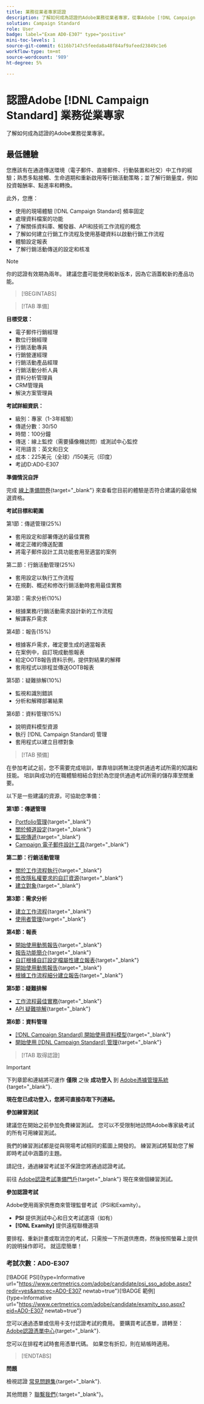```yaml
---
title: 業務從業者專家認證
description: 了解如何成為認證的Adobe業務從業者專家，從事Adobe [!DNL Campaign Standard]
solution: Campaign Standard
role: User
badge: label="Exam AD0-E307" type="positive"
mini-toc-levels: 1
source-git-commit: 6116b7147c5feeda8a48f84af9afeed23849c1e6
workflow-type: tm+mt
source-wordcount: '989'
ht-degree: 5%

---
```


# 認證Adobe [!DNL Campaign Standard] 業務從業專家

了解如何成為認證的Adobe業務從業專家。

## 最低體驗

您應該有在通道傳送環境（電子郵件、直接郵件、行動裝置和社交）中工作的經驗；熟悉多點接觸、生命週期和重新啟用等行銷活動策略；並了解行銷量度，例如投資報酬率、點進率和轉換。

此外，您應：

* 使用的現場體驗 [!DNL Campaign Standard] 頻率固定
* 處理資料檔案的功能
* 了解關係資料庫、觸發器、API和技術工作流程的概念
* 了解如何建立行銷工作流程及使用基礎資料以啟動行銷工作流程
* 體驗設定報表
* 了解行銷活動傳送的設定和核准

>[!NOTE]
>
>你的認證有效期為兩年。 建議您盡可能使用較新版本，因為它涵蓋較新的產品功能。

>[!BEGINTABS]

>[!TAB 準備]

**目標受眾：**

* 電子郵件行銷經理
* 數位行銷經理
* 行銷活動專員
* 行銷營運經理
* 行銷活動產品經理
* 行銷活動分析人員
* 資料分析管理員
* CRM管理員
* 解決方案管理員

**考試詳細資訊：**

* 級別：專家（1-3年經驗）
* 傳遞分數：30/50
* 時間：100分鐘
* 傳送：線上監控（需要攝像機訪問）或測試中心監控
* 可用語言：英文和日文
* 成本：225美元（全球）/150美元（印度）
* 考試ID:AD0-E307

**準備情況自評**

完成 [線上準備問卷](https://scorpion.caveon.com/launchpad/ad-q-e129-readiness-questionnaire-for-adobe-aem-assets-developer-professional-exam-copy-nxam4m/ad-q-e307-readiness-questionnaire-for-adobe-campaign-standard-business-practitioner-expert-exam){target="_blank"} 來查看您目前的體驗是否符合建議的最低候選資格。

**考試目標和範圍**

第1節：傳遞管理(25%)

* 套用設定和部署傳送的最佳實務
* 確定正確的傳送配置
* 將電子郵件設計工具功能套用至適當的案例

第二節：行銷活動管理(25%)

* 套用設定以執行工作流程
* 在規劃、概述和修改行銷活動時套用最佳實務

第3節：需求分析(10%)

* 根據業務/行銷活動需求設計新的工作流程
* 解譯客戶需求

第4節：報告(15%)

* 根據客戶需求，確定要生成的適當報表
* 在案例中，自訂現成動態報表
* 給定OOTB報告資料示例，提供對結果的解釋
* 套用程式以排程並傳送OOTB報表

第5節：疑難排解(10%)

* 監視和識別錯誤
* 分析和解釋部署結果

第6節：資料管理(15%)

* 說明資料模型資源
* 執行 [!DNL Campaign Standard] 管理
* 套用程式以建立目標對象

>[!TAB 預備]

在參加考試之前，您不需要完成培訓，單靠培訓將無法提供通過考試所需的知識和技能。 培訓與成功的在職體驗相結合對於為您提供通過考試所需的儲存庫至關重要。

以下是一些建議的資源，可協助您準備：

**第1節：傳遞管理**

* [Portfolio管理](https://one.workfront.com/s/document-item?bundleId=the-new-workfront-experience&amp;topicId=Content%2FManage_work%2FPortfolios%2F_portfolio-management-overview.htm&amp;_LANG=en){target="_blank"}
* [關於頻道設定](https://experienceleague.adobe.com/docs/campaign-standard/using/administrating/configuring-channels/about-channel-configuration.html?lang=en){target="_blank"}
* [監視傳遞](https://experienceleague.adobe.com/docs/campaign-standard/using/testing-and-sending/monitoring-messages/monitoring-a-delivery.html?lang=en){target="_blank"}
* [Campaign 電子郵件設計工具](https://experienceleague.adobe.com/docs/campaign-standard/using/designing-content/designing-content-in-adobe-campaign.html?lang=en){target="_blank"}

**第二節：行銷活動管理**

* [關於工作流程執行](https://experienceleague.adobe.com/docs/campaign-standard/using/managing-processes-and-data/executing-a-workflow/about-workflow-execution.html?lang=en){target="_blank"}
* [修改隱私權要求的自訂資源](https://experienceleague.adobe.com/docs/campaign-standard-learn/tutorials/privacy/custom-resources-for-privacy-requests.html?lang=en){target="_blank"}
* [建立對象](https://experienceleague.adobe.com/docs/campaign-standard/using/profiles-and-audiences/managing-audiences/creating-audiences.html?lang=en){target="_blank"}

**第3節：需求分析**

* [建立工作流程](https://experienceleague.adobe.com/docs/campaign-standard/using/managing-processes-and-data/workflow-general-operation/building-a-workflow.html?lang=en){target="_blank"}
* [使用者管理](https://experienceleague.adobe.com/docs/campaign-standard/using/administrating/users-and-security/users-management.html?lang=en){target="_blank"}

**第4節：報表**

* [開始使用動態報告](https://experienceleague.adobe.com/docs/campaign-standard/using/reporting/about-reporting/about-dynamic-reports.html?lang=en){target="_blank"}
* [報告功能簡介](https://experienceleague.adobe.com/docs/campaign-standard-learn/tutorials/getting-started/reporting-with-adobe-campaign-introduction.html?lang=en){target="_blank"}
* [自訂根據自訂設定檔屬性建立報表](https://experienceleague.adobe.com/docs/campaign-standard-learn/tutorials/reporting/custom-profile-attributes-dynamic-reports.html?lang=en){target="_blank"}
* [開始使用動態報告](https://experienceleague.adobe.com/docs/campaign-standard/using/reporting/about-reporting/about-dynamic-reports.html?lang=en){target="_blank"}
* [根據工作流程細分建立報告](https://experienceleague.adobe.com/docs/campaign-standard/using/reporting/customizing-reports/creating-a-report-workflow-segment.html?lang=en){target="_blank"}

**第5節：疑難排解**

* [工作流程最佳實務](https://experienceleague.adobe.com/docs/campaign-standard/using/managing-processes-and-data/workflow-general-operation/best-practices-workflows.html?lang=en){target="_blank"}
* [API 疑難排解](https://experienceleague.adobe.com/docs/campaign-standard/using/working-with-apis/troubleshooting.html?lang=en){target="_blank"}

**第6節：資料管理**

* [ [!DNL Campaign Standard] 開始使用資料模型](https://experienceleague.adobe.com/docs/campaign-standard/using/developing/get-started-data-model.html?lang=en){target="_blank"}
* [開始使用 [!DNL Campaign Standard] 管理](https://experienceleague.adobe.com/docs/campaign-standard/using/administrating/get-started-campaign-administration.html?lang=en){target="_blank"}

>[!TAB 取得認證]

>[!IMPORTANT]
>
>下列章節和連結將可運作 **僅限**  之後 **成功登入** 到 [Adobe憑據管理系統](http://www.certmetrics.com/adobe){target="_blank"}.

**現在您已成功登入，您將可直接存取下列連結。**

**參加練習測試**

建議您在開始之前參加免費練習測試。 您可以不受限制地訪問Adobe專家級考試的所有可用練習測試。

我們的練習測試都是從與現場考試相同的藍圖上開發的。 練習測試將幫助您了解即時考試中涵蓋的主題。

請記住，通過練習考試並不保證您將通過認證考試。

前往 [Adobe認證考試準備門戶](https://www.certmetrics.com/adobe/candidate/gmetrix_sso.aspx){target="_blank"} 現在來做個練習測試。

**參加認證考試**

Adobe使用兩家供應商來管理監督考試（PSI和Examity）。

* **PSI** 提供測試中心和日文考試選項（如有）
* **[!DNL Examity]** 提供遠程聯機選項

要排程、重新計畫或取消您的考試，只需按一下所選供應商，然後按照螢幕上提供的說明操作即可。 就這麼簡單！

### 考試次數：AD0-E307

[!BADGE PSI]{type=Informative url="https://www.certmetrics.com/adobe/candidate/psi_sso_adobe.aspx?redir=yes&amp;ec=AD0-E307 newtab=true"}[!BADGE 範例]{type=Informative url="https://www.certmetrics.com/adobe/candidate/examity_sso.aspx?eid=AD0-E307 newtab=true"}

您可以通過憑單或信用卡支付認證考試的費用。 要購買考試憑單，請轉至： [Adobe認證憑單中心](https://market.xvoucher.com/adobe/global){target="_blank"}.

您可以在排程考試時套用憑單代碼。 如果您有折扣，則在結帳時適用。

>[!ENDTABS]

**問題**

檢視認證 [常見問題集](https://experienceleague.adobe.com/docs/certification/certification/faq.html?lang=en){target="_blank"}.

其他問題？ [聯繫我們](mailto:certif@adobe.com){:target=&quot;_blank&quot;}。
